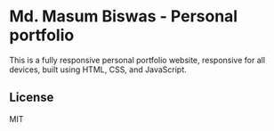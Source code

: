 # Md. Masum Biswas - Personal portfolio

This is a fully responsive personal portfolio website, responsive for all devices, built using HTML, CSS, and JavaScript.

## License

MIT
